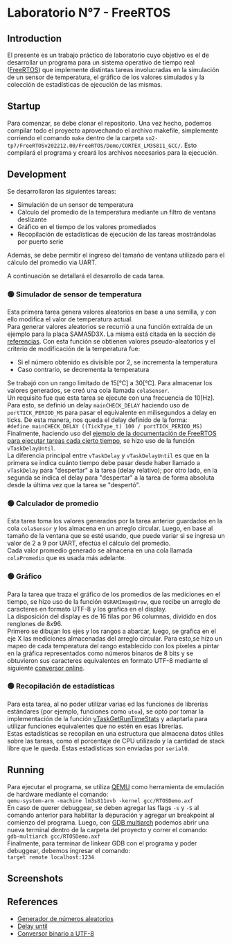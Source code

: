 # Laboratorio N°7 - FreeRTOS
## Introduction
El presente es un trabajo práctico de laboratorio cuyo objetivo es el de desarrollar un programa para un sistema operativo de tiempo real ([FreeRTOS](https://www.freertos.org/)) que implemente distintas tareas involucradas en la simulación de un sensor de temperatura, el gráfico de los valores simulados y la colección de estadísticas de ejecución de las mismas.
## Startup
Para comenzar, se debe clonar el repositorio. Una vez hecho, podemos compilar todo el proyecto aprovechando el archivo makefile, simplemente corriendo el comando `make` dentro de la carpeta `so2-tp7/FreeRTOSv202212.00/FreeRTOS/Demo/CORTEX_LM3S811_GCC/`. Esto compilará el programa y creará los archivos necesarios para la ejecución.
## Development
Se desarrollaron las siguientes tareas:
- Simulación de un sensor de temperatura
- Cálculo del promedio de la temperatura mediante un filtro de ventana deslizante
- Gráfico en el tiempo de los valores promediados
- Recopilación de estadísticas de ejecución de las tareas mostrándolas por puerto serie

Además, se debe permitir el ingreso del tamaño de ventana utilizado para el cálculo del promedio via UART.

A continuación se detallará el desarrollo de cada tarea.

### 🟢 Simulador de sensor de temperatura
Esta primera tarea genera valores aleatorios en base a una semilla, y con ello modifica el valor de temperatura actual.\
Para generar valores aleatorios se recurrió a una función extraída de un ejemplo para la placa SAMA5D3X. La misma está citada en la sección de [referencias](https://github.com/akmsw/so2-tp7#references). Con esta función se obtienen valores pseudo-aleatorios y el criterio de modificación de la temperatura fue:
- Si el número obtenido es divisible por 2, se incrementa la temperatura
- Caso contrario, se decrementa la temperatura

Se trabajó con un rango limitado de 15[°C] a 30[°C].
Para almacenar los valores generados, se creó una cola llamada `colaSensor`.\
Un requisito fue que esta tarea se ejecute con una frecuencia de 10[Hz]. Para esto, se definió un delay `mainCHECK_DELAY` haciendo uso de `portTICK_PERIOD_MS` para pasar el equivalente en milisegundos a delay en ticks. De esta manera, nos queda el delay definido de la forma:\
`#define mainCHECK_DELAY ((TickType_t) 100 / portTICK_PERIOD_MS)`\
Finalmente, haciendo uso del [ejemplo de la documentación de FreeRTOS para ejecutar tareas cada cierto tiempo](https://freertos.org/vtaskdelayuntil.html), se hizo uso de la función `vTaskDelayUntil`.\
La diferencia principal entre `vTaskDelay` y `vTaskDelayUntil` es que en la primera se indica cuánto tiempo debe pasar desde haber llamado a `vTaskDelay` para "despertar" a la tarea (delay relativo); por otro lado, en la segunda se indica el delay para "despertar" a la tarea de forma absoluta desde la última vez que la tarea se "despertó".
### 🟢 Calculador de promedio
Esta tarea toma los valores generados por la tarea anterior guardados en la cola `colaSensor` y los almacena en un arreglo circular. Luego, en base al tamaño de la ventana que se esté usando, que puede variar si se ingresa un valor de 2 a 9 por UART, efectúa el cálculo del promedio.\
Cada valor promedio generado se almacena en una cola llamada `colaPromedio` que es usada más adelante.
### 🟢 Gráfico
Para la tarea que traza el gráfico de los promedios de las mediciones en el tiempo, se hizo uso de la función `OSRAMImageDraw`, que recibe un arreglo de caracteres en formato UTF-8 y los grafica en el display.\
La disposición del display es de 16 filas por 96 columnas, dividido en dos renglones de 8x96.\
Primero se dibujan los ejes y los rangos a abarcar, luego, se grafica en el eje X las mediciones almacenadas del arreglo circular. Para esto,se hizo un mapeo de cada temperatura del rango establecido con los píxeles a pintar en la gráfica representados como números binaros de 8 bits y se obtuvieron sus caracteres equivalentes en formato UTF-8 mediante el siguiente [conversor online](https://www.rapidtables.com/convert/number/binary-to-string.html).
### 🟢 Recopilación de estadísticas
Para esta tarea, al no poder utilizar varias ed las funciones de librerías estándares (por ejemplo, funciones como `utoa`), se optó por tomar la implementación de la función [vTaskGetRunTimeStats](https://www.freertos.org/a00021.html#vTaskGetRunTimeStats) y adaptarla para utilizar funciones equivalentes que no estén en esas librerías.\
Estas estadísticas se recopilan en una estructura que almacena datos útiles sobre las tareas, como el porcentaje de CPU utilizado y la cantidad de stack libre que le queda. Estas estadísticas son enviadas por `serial0`.
## Running
Para ejecutar el programa, se utiliza [QEMU](https://www.qemu.org/) como herramienta de emulación de hardware mediante el comando:\
`qemu-system-arm -machine lm3s811evb -kernel gcc/RTOSDemo.axf`\
En caso de querer debuggear, se deben agregar las flags `-s` y `-S` al comando anterior para habilitar la depuración y agregar un breakpoint al comienzo del programa. Luego, con [GDB multiarch](https://en.wikipedia.org/wiki/GNU_Debugger) podemos abrir una nueva terminal dentro de la carpeta del proyecto y correr el comando:\
`gdb-multiarch gcc/RTOSDemo.axf`\
Finalmente, para terminar de linkear GDB con el programa y poder debuggear, debemos ingresar el comando:\
`target remote localhost:1234`
## Screenshots
## References
- [Generador de números aleatorios](https://github.com/istarc/freertos/blob/master/FreeRTOS/Demo/CORTEX_A5_SAMA5D3x_Xplained_IAR/AtmelFiles/libboard_sama5d3x-ek/source/rand.c)
- [Delay until](https://freertos.org/vtaskdelayuntil.html)
- [Conversor binario a UTF-8](https://www.rapidtables.com/convert/number/binary-to-string.html)